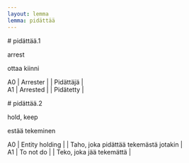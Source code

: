 ```yaml
---
layout: lemma
lemma: pidättää
---
```


<div class="sense">
# <span class="sensename">pidättää.1</span>

<span class="description">arrest</span>

<span class="description">ottaa kiinni</span>

A0 | Arrester |   | Pidättäjä |  
A1 | Arrested |   | Pidätetty |  

</div>

<div class="sense">
# <span class="sensename">pidättää.2</span>

<span class="description">hold, keep</span>

<span class="description">estää tekeminen</span>

A0 | Entity holding |   | Taho, joka pidättää tekemästä jotakin  |  
A1 | To not do |   | Teko, joka jää tekemättä |  

</div>

